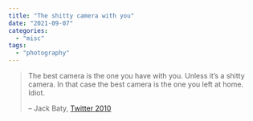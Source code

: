 ```yaml
---
title: "The shitty camera with you"
date: "2021-09-07"
categories: 
  - "misc"
tags: 
  - "photography"
---
```


> The best camera is the one you have with you. Unless it’s a shitty camera. In that case the best camera is the one you left at home. Idiot.  
> 
> – Jack Baty, [Twitter 2010](https://twitter.com/jackbaty/status/21754557096)
